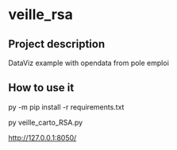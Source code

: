 # veille_rsa

## Project description
DataViz example with opendata from pole emploi

## How to use it

py -m pip install -r requirements.txt  

py veille_carto_RSA.py  

http://127.0.0.1:8050/

